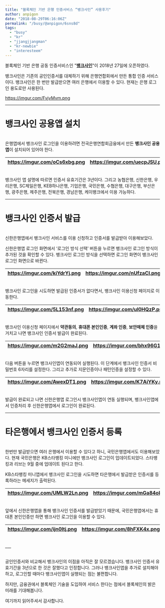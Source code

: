 ```yaml
---
title: "블록체인 기반 은행 인증서비스 “뱅크사인” 사용후기"
author: anpigon
date: "2018-08-29T06:16:06Z"
permalink: "/busy/@anpigon/6sns8d"
tags:
  - "busy"
  - "kr"
  - "jjangjjangman"
  - "kr-newbie"
  - "interesteem"
---
```

블록체인 기반 은행 공동 인증서비스인 "**[뱅크사인](http://www.banksign.or.kr/index.php)**"이 2018년 27일에 오픈하였다.

뱅크사인은 기존의 공인인증서를 대체하기 위해 은행연합회에서 만든 통합 인증 서비스이다. 뱅크사인은 한 번만 발급받으면 여러 은행에서 이용할 수 있다. 현재는 은행 로그인 용도로만 사용된다.

https://imgur.com/FvjvMvm.png

___

# 뱅크사인 공용앱 설치

<br>은행앱에서 뱅크사인 로그인을 이용하려면 전국은행연합회금융에서 만든 **뱅크사인 공용앱**이 설치되어 있어야 한다.

|https://imgur.com/oCs6xbg.png | https://imgur.com/uecpJSU.png |
|-|-|

<br>뱅크사인 앱 설명에 따르면 인증서 유효기간은 3년이다. 그리고 농협은행, 신한은행, 우리은행, SC제일은행, KEB하나은행, 기업은행, 국민은행, 수협은행, 대구은행, 부산은행, 광주은행, 제주은행, 전북은행, 경남은행, 케이뱅크에서 이용 가능하다.

___

# 뱅크사인 인증서 발급

<br>신한은행앱에서 뱅크사인 서비스를 이용 신청하고 인증서를 발급받아 이용해보았다.

신한은행앱 로그인 화면에서 ‘로그인 방식 선택’ 버튼을 누르면 뱅크사인 로그인 방식이 추가된 것을 확인할 수 있다. 뱅크사인 로그인 방식을 선택하면 로그인 화면이 뱅크사인 로그인 화면으로 바뀐다.

| https://imgur.com/kiYdrYj.png | https://imgur.com/nUfzaCI.png |
|-|-|

<br>뱅크사인 로그인을 시도하면 발급된 인증서가 없다면서, 뱅크사인 이용신청 페이지로 이동한다.

| https://imgur.com/5L153nf.png | https://imgur.com/ul0HQzP.png |
|-|-|

<br>뱅크사인 이용신청 페이지에서 **약관동의**, **휴대폰 본인인증**, **계좌 인증**, **보안매체 인증**을 거치고 나면 뱅크사인 인증서 발급이 완료된다.

| https://imgur.com/m2G2maJ.png | https://imgur.com/bhx96G1.png | https://imgur.com/bWmaUzS.png |
|-|-|-|

<br>다음 버튼을 누르면 뱅크사인앱이 연동되어 실행된다. 이 단계에서 뱅크사인 인증서 비밀번호 6자리를 설정한다. 그리고 추가로 지문인증이나 패턴인증을 설정할 수 있다.

| https://imgur.com/AwexDT1.png | https://imgur.com/K7AiYKy.png | https://imgur.com/YeT8uvb.png |
|-|-|-|

<br>발급이 완료되고 나면 신한은행앱 로그인시 뱅크사인앱이 연동 실행되며, 뱅크사인앱에서 인증처리 후 신한은행앱에서 로그인이  완료된다.
<br>

___

# 타은행에서 뱅크사인 인증서 등록

<br>한번만 발급받으면 여러 은행에서 이용할 수 있다고 하니, 국민은행앱에서도 이용해보았다. 현재 국민은행은 KB스타뱅킹 미니에만 뱅크사인 로그인이 업데이트되었다. 스타뱅킹과 리브는 9월 중에 업데이트 된다고 한다.

KB스타뱅킹 미니앱에서 뱅크사인 로그인을 시도하면 타은행에서 발급받은 인증서를 등록하라는 메세지가 출력된다.

| https://imgur.com/UMLW2Ln.png | https://imgur.com/mGa84ok.png| https://imgur.com/ojA9DTe.png |
|-|-|-|

<br>앞에서 신한은행앱을 통해 뱅크사인 인증서를 발급받았기 때문에, 국민은행앱에서는 휴대폰 본인인증만 하면 뱅크사인 로그인을 이용할 수 있다.

| https://imgur.com/ijn0Itj.png | https://imgur.com/8hFXK4x.png | https://imgur.com/7TKJVvH.png |
|-|-|-|


<br>
___

<br>공인인증서와 비교해서 뱅크사인의 이점을 아직은 잘 모르겠습니다. 뱅크사인 인증서 유효기간을 3년으로 한 것은 잘했다고 인정합니다. 그러나 뱅크사인앱을 추가로 설치해야하고, 로그인할 때마다 뱅크사인앱이 실행되는 점는 불편합니다.

하지만, 금융권에서 블록체인 기술을 도입하여 서비스 한다는 점에서 블록체인의 밝은 미래를 기대해봅니다.

여기까지 읽어주셔서 감사합니다.
